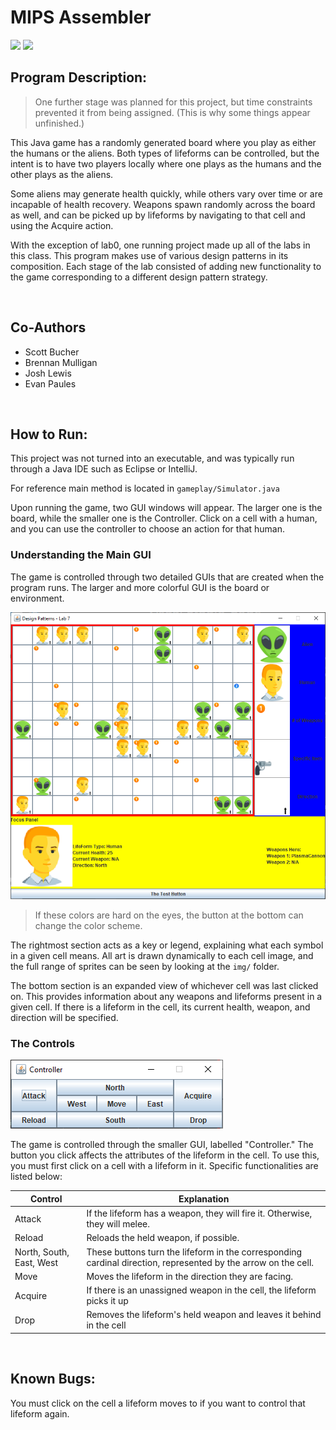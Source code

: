 # MIPS Assembler

<img src="https://cdn.jsdelivr.net/gh/devicons/devicon/icons/java/java-original.svg" height="50">
<img src="https://cdn.jsdelivr.net/gh/devicons/devicon/icons/gradle/gradle-plain.svg" height="50">


## Program Description: 

> One further stage was planned for this project, but time constraints prevented it from being assigned. (This is why some things appear unfinished.)

This Java game has a randomly generated board where you play as either the humans or the aliens.
Both types of lifeforms can be controlled, but the intent is to have two players locally where one plays as the humans and the other plays as the aliens.

Some aliens may generate health quickly, while others vary over time or are incapable of health recovery.
Weapons spawn randomly across the board as well, and can be picked up by lifeforms by navigating to that cell and using the Acquire action.

With the exception of lab0, one running project made up all of the labs in this class.
This program makes use of various design patterns in its composition.
Each stage of the lab consisted of adding new functionality to the game corresponding to a different design pattern strategy.


<br>

## Co-Authors

- Scott Bucher
- Brennan Mulligan
- Josh Lewis
- Evan Paules


<br>

## How to Run:

This project was not turned into an executable, and was typically run through a Java IDE such as Eclipse or IntelliJ.

For reference main method is located in ``gameplay/Simulator.java``

Upon running the game, two GUI windows will appear. The larger one is the board, while the smaller one is the Controller. Click on a cell with a human, and you can use the controller to choose an action for that human.

### Understanding the Main GUI

The game is controlled through two detailed GUIs that are created when the program runs. The larger and more colorful GUI is the board or environment. 

![The Main GUI](.asset/main-gui.png)

> If these colors are hard on the eyes, the button at the bottom can change the color scheme.

The rightmost section acts as a key or legend, explaining what each symbol in a given cell means. All art is drawn dynamically to each cell image, and the full range of sprites can be seen by looking at the `img/` folder.

The bottom section is an expanded view of whichever cell was last clicked on. 
This provides information about any weapons and lifeforms present in a given cell.
If there is a lifeform in the cell, its current health, weapon, and direction will be specified.

### The Controls

![The Controller GUI](.asset/controls.png)

The game is controlled through the smaller GUI, labelled "Controller."
The button you click affects the attributes of the lifeform in the cell.
To use this, you must first click on a cell with a lifeform in it.
Specific functionalities are listed below:

| Control | Explanation |
| -- | -- |
| Attack | If the lifeform has a weapon, they will fire it. Otherwise, they will melee. |
| Reload | Reloads the held weapon, if possible. |
| North, South, East, West | These buttons turn the lifeform in the corresponding cardinal direction, represented by the arrow on the cell. |
| Move | Moves the lifeform in the direction they are facing. |
| Acquire | If there is an unassigned weapon in the cell, the lifeform picks it up |
| Drop | Removes the lifeform's held weapon and leaves it behind in the cell |

<br>

## Known Bugs:

You must click on the cell a lifeform moves to if you want to control that lifeform again.